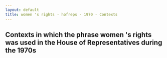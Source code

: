 ```yaml
---
layout: default
title: women 's rights - hofreps - 1970 - Contexts
---
```

## Contexts in which the phrase **women 's rights** was used in the House of Representatives during the 1970s

